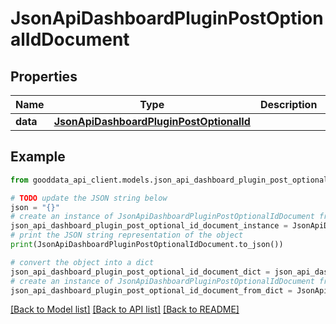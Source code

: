 # JsonApiDashboardPluginPostOptionalIdDocument


## Properties

Name | Type | Description | Notes
------------ | ------------- | ------------- | -------------
**data** | [**JsonApiDashboardPluginPostOptionalId**](JsonApiDashboardPluginPostOptionalId.md) |  | 

## Example

```python
from gooddata_api_client.models.json_api_dashboard_plugin_post_optional_id_document import JsonApiDashboardPluginPostOptionalIdDocument

# TODO update the JSON string below
json = "{}"
# create an instance of JsonApiDashboardPluginPostOptionalIdDocument from a JSON string
json_api_dashboard_plugin_post_optional_id_document_instance = JsonApiDashboardPluginPostOptionalIdDocument.from_json(json)
# print the JSON string representation of the object
print(JsonApiDashboardPluginPostOptionalIdDocument.to_json())

# convert the object into a dict
json_api_dashboard_plugin_post_optional_id_document_dict = json_api_dashboard_plugin_post_optional_id_document_instance.to_dict()
# create an instance of JsonApiDashboardPluginPostOptionalIdDocument from a dict
json_api_dashboard_plugin_post_optional_id_document_from_dict = JsonApiDashboardPluginPostOptionalIdDocument.from_dict(json_api_dashboard_plugin_post_optional_id_document_dict)
```
[[Back to Model list]](../README.md#documentation-for-models) [[Back to API list]](../README.md#documentation-for-api-endpoints) [[Back to README]](../README.md)


